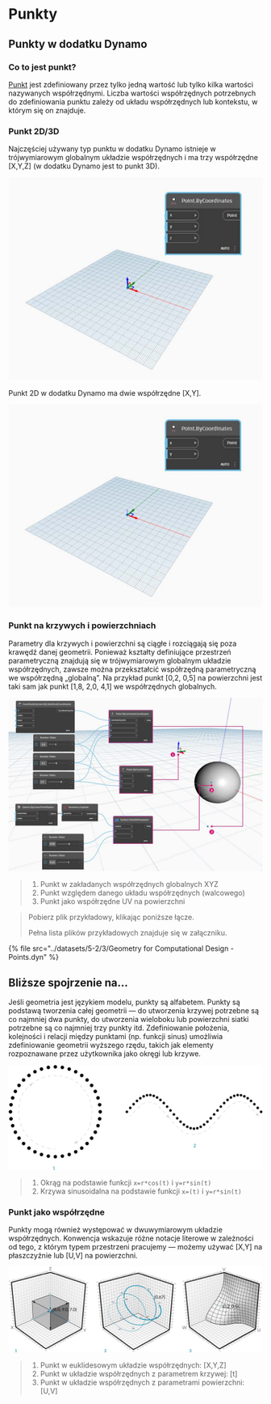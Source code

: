 # Punkty

## Punkty w dodatku Dynamo

### Co to jest punkt?

[Punkt](3-points.md#deep-dive-into...) jest zdefiniowany przez tylko jedną wartość lub tylko kilka wartości nazywanych współrzędnymi. Liczba wartości współrzędnych potrzebnych do zdefiniowania punktu zależy od układu współrzędnych lub kontekstu, w którym się on znajduje.

### Punkt 2D/3D

Najczęściej używany typ punktu w dodatku Dynamo istnieje w trójwymiarowym globalnym układzie współrzędnych i ma trzy współrzędne [X,Y,Z] (w dodatku Dynamo jest to punkt 3D).

![](../images/5-2/3/points-3dpointindynamo.jpg)

Punkt 2D w dodatku Dynamo ma dwie współrzędne [X,Y].

![](../images/5-2/3/points-2dpointindynamo.jpg)

### Punkt na krzywych i powierzchniach

Parametry dla krzywych i powierzchni są ciągłe i rozciągają się poza krawędź danej geometrii. Ponieważ kształty definiujące przestrzeń parametryczną znajdują się w trójwymiarowym globalnym układzie współrzędnych, zawsze można przekształcić współrzędną parametryczną we współrzędną „globalną”. Na przykład punkt [0,2, 0,5] na powierzchni jest taki sam jak punkt [1,8, 2,0, 4,1] we współrzędnych globalnych.

![](../images/5-2/3/points-xyzvscoordsysvsuv.jpg)

> 1. Punkt w zakładanych współrzędnych globalnych XYZ
> 2. Punkt względem danego układu współrzędnych (walcowego)
> 3. Punkt jako współrzędne UV na powierzchni

> Pobierz plik przykładowy, klikając poniższe łącze.
>
> Pełna lista plików przykładowych znajduje się w załączniku.

{% file src="../datasets/5-2/3/Geometry for Computational Design - Points.dyn" %}

## Bliższe spojrzenie na...

Jeśli geometria jest językiem modelu, punkty są alfabetem. Punkty są podstawą tworzenia całej geometrii — do utworzenia krzywej potrzebne są co najmniej dwa punkty, do utworzenia wieloboku lub powierzchni siatki potrzebne są co najmniej trzy punkty itd. Zdefiniowanie położenia, kolejności i relacji między punktami (np. funkcji sinus) umożliwia zdefiniowanie geometrii wyższego rzędu, takich jak elementy rozpoznawane przez użytkownika jako okręgi lub krzywe.

![Z punktu do krzywej](../images/5-2/3/PointsAsBuildingBlocks-1.jpg)

> 1. Okrąg na podstawie funkcji `x=r*cos(t)` i `y=r*sin(t)`
> 2. Krzywa sinusoidalna na podstawie funkcji `x=(t)` i `y=r*sin(t)`

### Punkt jako współrzędne

Punkty mogą również występować w dwuwymiarowym układzie współrzędnych. Konwencja wskazuje różne notacje literowe w zależności od tego, z którym typem przestrzeni pracujemy — możemy używać [X,Y] na płaszczyźnie lub [U,V] na powierzchni.

![Punkt jako współrzędne](../images/5-2/3/Coordinates.jpg)

> 1. Punkt w euklidesowym układzie współrzędnych: [X,Y,Z]
> 2. Punkt w układzie współrzędnych z parametrem krzywej: [t]
> 3. Punkt w układzie współrzędnych z parametrami powierzchni: [U,V]
